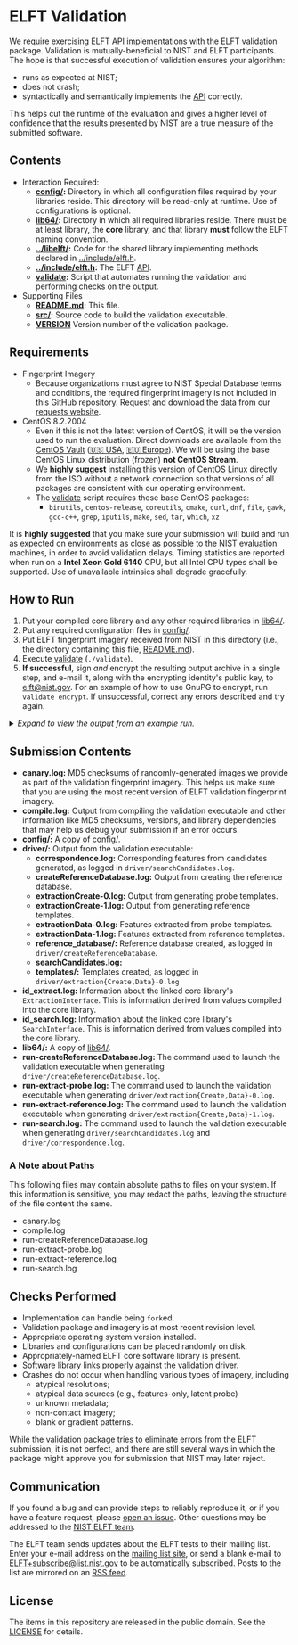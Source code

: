 ELFT Validation
===============

We require exercising ELFT [API] implementations with the ELFT validation
package. Validation is mutually-beneficial to NIST and ELFT participants. The
hope is that successful execution of validation ensures your algorithm:

 * runs as expected at NIST;
 * does not crash;
 * syntactically and semantically implements the [API] correctly.

This helps cut the runtime of the evaluation and gives a higher level of
confidence that the results presented by NIST are a true measure of the
submitted software.

Contents
--------
 * Interaction Required:
   - **[config/]:** Directory in which all configuration files required by your
     libraries reside. This directory will be read-only at runtime. Use of
     configurations is optional.
   - **[lib64/]:** Directory in which all required libraries reside. There must
     be at least library, the **core** library, and that library **must** follow
     the ELFT naming convention.
   - **[../libelft/]:** Code for the shared library implementing methods
     declared in [../include/elft.h].
   - **[../include/elft.h]:** The ELFT [API].
   - **[validate]:** Script that automates running the validation and performing
     checks on the output.
 * Supporting Files
   - **[README.md]:** This file.
   - **[src/]:** Source code to build the validation executable.
   - **[VERSION]** Version number of the validation package.

Requirements
------------

 * Fingerprint Imagery
   - Because organizations must agree to NIST Special Database terms and
     conditions, the required fingerprint imagery is not included in this GitHub
     repository. Request and download the data from our [requests website].
 * CentOS 8.2.2004
   - Even if this is not the latest version of CentOS, it will be the version
     used to run the evaluation. Direct downloads are available from the [CentOS
     Vault] ([🇺🇸 USA], [🇪🇺 Europe]). We will be using the base CentOS
     Linux distribution (frozen) **not CentOS Stream**.
   - We **highly suggest** installing this version of CentOS Linux directly from
     the ISO without a network connection so that versions of all packages
     are consistent with our operating environment.
   - The [validate] script  requires these base CentOS packages:
      - `binutils`, `centos-release`, `coreutils`, `cmake`, `curl`, `dnf`,
        `file`, `gawk`, `gcc-c++`, `grep`, `iputils`, `make`, `sed`, `tar`,
        `which`, `xz`

It is **highly suggested** that you make sure your submission will build and run
as expected on environments as close as possible to the NIST evaluation
machines, in order to avoid validation delays. Timing statistics are reported
when run on a **Intel Xeon Gold 6140** CPU, but all Intel CPU types shall be
supported. Use of unavailable intrinsics shall degrade gracefully.

How to Run
----------
 1. Put your compiled core library and any other required libraries in [lib64/].
 2. Put any required configuration files in [config/].
 3. Put ELFT fingerprint imagery received from NIST in this directory (i.e.,
    the directory containing this file, [README.md]).
 4. Execute [validate] (`./validate`).
 5. **If successful**, sign *and* encrypt the resulting output archive in a
    single step, and e-mail it, along with the encrypting identity's public key,
    to elft@nist.gov. For an example of how to use GnuPG to encrypt, run
    `validate encrypt`. If unsuccessful, correct any errors described and try
    again.

<details>
  <summary><em>Expand to view the output from an example run.</em></summary>

```
$ cp /path/to/libelft_nullimpl_0001.so lib64/
$ cp /path/to/config.txt config/
$ cp /path/to/elft_validation_images-*.tar.xz .
$ ./validate
================================================================================
|     ELFT Validation | Version 202103121022 | 12 Mar 2021 | 10:53:28 EST      |
================================================================================
Checking for required packages... [OKAY]
Checking for previous validation attempts... [OKAY]
Checking validation version... (no Internet connection) [SKIP]
Checking OS and version... (CentOS 8.2.2004) [OKAY]
Checking for validation images... [DEFER]
 -> Expanding "elft_validation_images-202103120958.tar.xz"... [OKAY]
Checking for validation images... [OKAY]
Looking for core library... (libelft_nullimpl_0001.so) [OKAY]
Checking for known environment variables... [OKAY]
Building... [OKAY]
Checking API version... [OKAY]
Testing ExtractionInterface (probe)... [OKAY]
Checking probe extraction logs... [WARN]

================================================================================
| There are some (108) zero-byte probe templates. Please review:               |
| output/driver/extractionCreate-0.log                                         |
================================================================================
Still checking probe extraction logs... [OKAY]
Testing ExtractionInterface (reference)... [OKAY]
Checking reference extraction logs... [WARN]

================================================================================
| There are some (55) zero-byte reference templates. Please review:            |
| output/driver/extractionCreate-1.log                                         |
================================================================================
Still checking reference extraction logs... [OKAY]
Testing reference database creation... [OKAY]
Testing reference database modification... [OKAY]
Testing SearchInterface... [OKAY]
Checking search logs (candidates)... [WARN]

================================================================================
| There are some (432) searches that returned successfully, but did not        |
| produce any candidates. Please review:                                       |
| /mnt/isiA01/users/gfiumara/git/elft_public/elft_1_x/validation/output/driver |
| /searchCandidates.log                                                        |
================================================================================
Still checking search logs... [OKAY]
Creating validation submission... (elft_validation_nullimpl_0001.tar.xz) [OKAY]

================================================================================
| Please review the marketing and CBEFF information compiled into your         |
| library to ensure correctness:                                               |
|                                                                              |
| Exemplar Feature Extraction Algorithm Marketing Identifier =                 |
| NullImplementation Exemplar Extractor 1.0                                    |
| Exemplar Feature Extraction Algorithm CBEFF Owner = 0x000F                   |
| Exemplar Feature Extraction Algorithm CBEFF Identifier = 0xF1A7              |
| Latent Feature Extraction Algorithm Marketing Identifier =                   |
| NullImplementation Latent Extractor 1.0                                      |
| Latent Feature Extraction Algorithm CBEFF Owner = 0x000F                     |
| Latent Feature Extraction Algorithm CBEFF Identifier = 0x01AC                |
| Search Algorithm Marketing Identifier = NullImplementation Matcher 1.0       |
| Search Algorithm CBEFF Owner = 0x000F                                        |
| Search Algorithm CBEFF Identifier = 0x0101                                   |
================================================================================

++++++++++++++++++++++++++++++++++++++++++++++++++++++++++++++++++++++++++++++++
+ This script could not check online to ensure there are no updates            +
+ available. NIST requires that ELFT submissions always use the latest         +
+ version. Retrieve the latest version number by visiting the URL below and    +
+ be sure it matches this version: 202103121022.                               +
+                                                                              +
+ https://github.com/usnistgov/elft/tree/master/elft_1_x/validation/VERSION    +
+                                                                              +
+ If these numbers don't match, visit our website to retrieve the latest       +
+ version.                                                                     +
++++++++++++++++++++++++++++++++++++++++++++++++++++++++++++++++++++++++++++++++

================================================================================
| You have successfully completed your part of ELFT validation. Please sign    |
| and encrypt the file listed below (run './validate encrypt' for an example). |
|                                                                              |
|                     elft_validation_nullimpl_0001.tar.xz                     |
|                                                                              |
| elft_validation_nullimpl_0001.tar.xz.asc will likely too big for NIST's      |
| email server, so please contact elft@nist.gov for an upload link for both    |
| elft_validation_nullimpl_0001.tar.xz.asc and your public key.                |
================================================================================
Completed: 12 Mar 2021 | 10:55:20 EST (Runtime: 112s)
```
</details>

Submission Contents
-------------------

 * **canary.log:** MD5 checksums of randomly-generated images we provide as part
   of the validation fingerprint imagery. This helps us make sure that you are
   using the most recent version of ELFT validation fingerprint imagery.
 * **compile.log:** Output from compiling the validation executable and other
   information like MD5 checksums, versions, and library dependencies that may
   help us debug your submission if an error occurs.
 * **config/:** A copy of [config/].
 * **driver/:** Output from the validation executable:
   * **correspondence.log:** Corresponding features from candidates generated,
     as logged in `driver/searchCandidates.log`.
   * **createReferenceDatabase.log:** Output from creating the reference
     database.
   * **extractionCreate-0.log:** Output from generating probe templates.
   * **extractionCreate-1.log:** Output from generating reference templates.
   * **extractionData-0.log:** Features extracted from probe templates.
   * **extractionData-1.log:** Features extracted from reference templates.
   * **reference_database/:** Reference database created, as logged in
    `driver/createReferenceDatabase`.
   * **searchCandidates.log:**
   * **templates/:** Templates created, as logged in
     `driver/extraction{Create,Data}-0.log`
 * **id_extract.log:** Information about the linked core library's
   `ExtractionInterface`. This is information derived from values compiled into
   the core library.
 * **id_search.log:** Information about the linked core library's
   `SearchInterface`. This is information derived from values compiled into
   the core library.
 * **lib64/:** A copy of [lib64/].
 * **run-createReferenceDatabase.log:** The command used to launch the
   validation executable when generating `driver/createReferenceDatabase.log`.
 * **run-extract-probe.log:** The command used to launch the validation
   executable when generating `driver/extraction{Create,Data}-0.log`.
 * **run-extract-reference.log:** The command used to launch the validation
   executable when generating `driver/extraction{Create,Data}-1.log`.
 * **run-search.log:** The command used to launch the
   validation executable when generating `driver/searchCandidates.log` and
   `driver/correspondence.log`.

### A Note about Paths
This following  files may contain absolute paths to files on your system. If
this information is sensitive, you may redact the paths, leaving the structure
of the file content the same.

 * canary.log
 * compile.log
 * run-createReferenceDatabase.log
 * run-extract-probe.log
 * run-extract-reference.log
 * run-search.log

Checks Performed
----------------

 * Implementation can handle being `fork`ed.
 * Validation package and imagery is at most recent revision level.
 * Appropriate operating system version installed.
 * Libraries and configurations can be placed randomly on disk.
 * Appropriately-named ELFT core software library is present.
 * Software library links properly against the validation driver.
 * Crashes do not occur when handling various types of imagery, including
   - atypical resolutions;
   - atypical data sources (e.g., features-only, latent probe)
   - unknown metadata;
   - non-contact imagery;
   - blank or gradient patterns.

While the validation package tries to eliminate errors from the ELFT
submission, it is not perfect, and there are still several ways in which the
package might approve you for submission that NIST may later reject.

Communication
-------------
If you found a bug and can provide steps to reliably reproduce it, or if you
have a feature request, please [open an issue]. Other questions may be addressed
to the [NIST ELFT team].

The ELFT team sends updates about the ELFT tests to their mailing list. Enter
your e-mail address on the [mailing list site], or send a blank e-mail to
ELFT+subscribe@list.nist.gov to be automatically subscribed. Posts to the list
are mirrored on an [RSS feed].

License
-------
The items in this repository are released in the public domain. See the
[LICENSE] for details.

[API]: https://pages.nist.gov/elft/elft_1_x/doc/api/
[CentOS Vault]: https://vault.centos.org/
[🇺🇸 USA]: https://mirrors.oit.uci.edu/centos/8.2.2004/isos/x86_64/CentOS-8.2.2004-x86_64-dvd1.iso
[🇪🇺 Europe]: http://mirror.nsc.liu.se/centos-store/8.2.2004/isos/x86_64/CentOS-8.2.2004-x86_64-dvd1.iso
[lib64/]: https://github.com/usnistgov/elft/blob/master/elft_1_x/validation/lib64
[../libelft/]: https://github.com/usnistgov/elft/blob/master/elft_1_x/libelft
[../include/elft.h]: https://github.com/usnistgov/elft/blob/master/elft_1_x/include/elft.h
[bin/]: https://github.com/usnistgov/elft/blob/master/elft_1_x/validation/bin
[config/]: https://github.com/usnistgov/elft/blob/master/elft_1_x/validation/config
[README.md]: https://github.com/usnistgov/elft/blob/master/elft_1_x/validation/README.md
[src/]: https://github.com/usnistgov/elft/blob/master/elft_1_x/validation/src
[VERSION]: https://github.com/usnistgov/elft/blob/master/elft_1_x/validation/VERSION
[validate]: https://github.com/usnistgov/elft/blob/master/elft_1_x/validation/validate
[NIST ELFT team]: mailto:elft@nist.gov
[open an issue]: https://github.com/usnistgov/elft/issues
[mailing list site]: https://groups.google.com/a/list.nist.gov/forum/#!forum/elft/join
[RSS feed]: https://groups.google.com/a/list.nist.gov/forum/feed/elft/msgs/rss.xml
[LICENSE]: https://github.com/usnistgov/elft/blob/master/LICENSE.md
[test plan]: https://pages.nist.gov/elft/doc/elft_1_x/testplan.pdf
[requests website]: https://nigos.nist.gov/datasets/elft_validation/request
